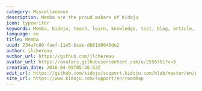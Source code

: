 ```yaml
---
category: Miscellaneous
description: Memba are the proud makers of Kidoju
icon: typewriter
keywords: Memba, Kidoju, teach, learn, knowledge, test, blog, article, documentation, ebook, video, webinar, slide
language: en
title: Memba
uuid: 234a7c80-faef-11e5-bcae-db81d8040de2
author: jlchereau
author_url: https://github.com/jlchereau
avatar_url: https://avatars.githubusercontent.com/u/2556751?v=3
creation_date: 2016-04-05T05:26:53Z
edit_url: https://github.com/kidoju/support.kidoju.com/blob/master/en/pages/roadmap.md
site_url: https://www.kidoju.com/support/en/roadmap
---
```

